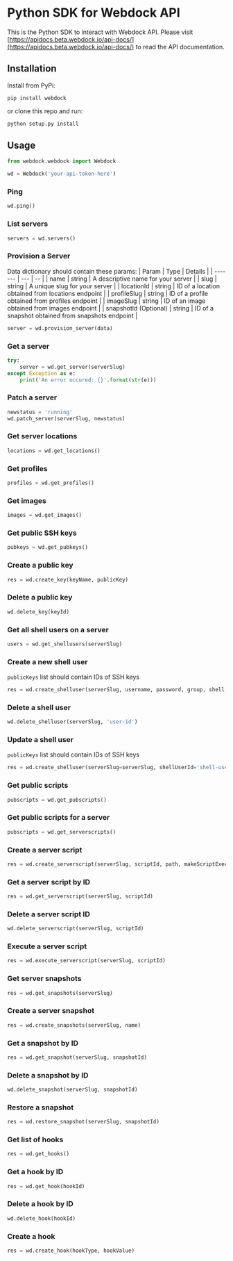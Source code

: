 # Python SDK for Webdock API
This is the Python SDK to interact with Webdock API. Please visit [https://apidocs.beta.webdock.io/api-docs/](https://apidocs.beta.webdock.io/api-docs/) to read the API documentation.

## Installation
Install from PyPi:
```shell
pip install webdock
```
or clone this repo and run:
```python
python setup.py install
```
## Usage
```python
from webdock.webdock import Webdock

wd = Webdock('your-api-token-here')
```

### Ping
```python
wd.ping()
```

### List servers
```python
servers = wd.servers()
```

### Provision a Server
Data dictionary should contain these params:
| Param | Type | Details |
| ------- | --- | -- |
| name | string | A descriptive name for your server |
| slug | string | A unique slug for your server |
| locationId | string | ID of a location obtained from locations endpoint |
| profileSlug | string | ID of a profile obtained from profiles endpoint |
| imageSlug | string | ID of an image obtained from images endpoint |
| snapshotId (Optional) | string | ID of a snapshot obtained from snapshots endpoint |

```python
server = wd.provision_server(data)
```

### Get a server
```python
try:
    server = wd.get_server(serverSlug)
except Exception as e:
    print('An error occured: {}'.format(str(e)))
```

### Patch a server
```python
newstatus = 'running'
wd.patch_server(serverSlug, newstatus)
```

### Get server locations
```python
locations = wd.get_locations()
```

### Get profiles
```python
profiles = wd.get_profiles()
```

### Get images
```python
images = wd.get_images()
```

### Get public SSH keys
```python
pubkeys = wd.get_pubkeys()
```

### Create a public key
```python
res = wd.create_key(keyName, publicKey)
```

### Delete a public key
```python
wd.delete_key(keyId)
```

### Get all shell users on a server
```python
users = wd.get_shellusers(serverSlug)
```

### Create a new shell user
`publicKeys` list should contain IDs of SSH keys
```python
res = wd.create_shelluser(serverSlug, username, password, group, shell, publicKeys=[])
```

### Delete a shell user
```python
wd.delete_shelluser(serverSlug, 'user-id')
```

### Update a shell user
`publicKeys` list should contain IDs of SSH keys
```python
res = wd.create_shelluser(serverSlug=serverSlug, shellUserId='shell-user-id-to-update', username='username', password='password', group='group', shell='default-shell', publicKeys=[])
```

### Get public scripts
```python
pubscripts = wd.get_pubscripts()
```

### Get public scripts for a server
```python
pubscripts = wd.get_serverscripts()
```

### Create a server script
```python
res = wd.create_serverscript(serverSlug, scriptId, path, makeScriptExecutable=False, executeImmediately=False)
```

### Get a server script by ID
```python
res = wd.get_serverscript(serverSlug, scriptId)
```

### Delete a server script ID
```python
wd.delete_serverscript(serverSlug, scriptId)
```

### Execute a server script
```python
res = wd.execute_serverscript(serverSlug, scriptId)
```

### Get server snapshots
```python
res = wd.get_snapshots(serverSlug)
```

### Create a server snapshot
```python
res = wd.create_snapshots(serverSlug, name)
```

### Get a snapshot by ID
```python
res = wd.get_snapshot(serverSlug, snapshotId)
```

### Delete a snapshot by ID
```python
wd.delete_snapshot(serverSlug, snapshotId)
```

### Restore a snapshot
```python
res = wd.restore_snapshot(serverSlug, snapshotId)
```

### Get list of hooks
```python
res = wd.get_hooks()
```

### Get a hook by ID
```python
res = wd.get_hook(hookId)
```

### Delete a hook by ID
```python
wd.delete_hook(hookId)
```

### Create a hook
```python
res = wd.create_hook(hookType, hookValue)
```